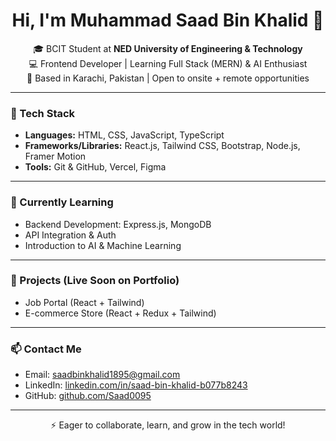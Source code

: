 <h1 align="center">Hi, I'm Muhammad Saad Bin Khalid 👋</h1>

<p align="center">
  🎓 BCIT Student at <strong>NED University of Engineering & Technology</strong><br/>
  💻 Frontend Developer | Learning Full Stack (MERN) & AI Enthusiast<br/>
  📍 Based in Karachi, Pakistan | Open to onsite + remote opportunities
</p>

---

### 🚀 Tech Stack
- **Languages:** HTML, CSS, JavaScript, TypeScript
- **Frameworks/Libraries:** React.js, Tailwind CSS, Bootstrap, Node.js, Framer Motion
- **Tools:** Git & GitHub, Vercel, Figma

---

### 🧠 Currently Learning
- Backend Development: Express.js, MongoDB
- API Integration & Auth
- Introduction to AI & Machine Learning

---

### 📌 Projects (Live Soon on Portfolio)
<!-- Add links here later if needed -->
- Job Portal (React + Tailwind)
- E-commerce Store (React + Redux + Tailwind)

---

### 📫 Contact Me
- Email: saadbinkhalid1895@gmail.com  
- LinkedIn: [linkedin.com/in/saad-bin-khalid-b077b8243](https://www.linkedin.com/in/saad-bin-khalid-b077b8243)  
- GitHub: [github.com/Saad0095](https://github.com/Saad0095)

---

<p align="center">
  ⚡️ Eager to collaborate, learn, and grow in the tech world!
</p>
